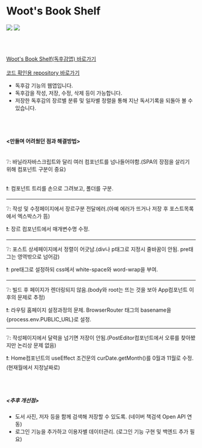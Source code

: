 # Woot's Book Shelf
<img src="https://img.shields.io/badge/React-61DAFB?style=flat&logo=React&logoColor=white"/> <img src="https://img.shields.io/badge/JavaScript-F7DF1E?style=flat&logo=JavaScript&logoColor=white"/>

<br/><br/>

[Woot's Book Shelf(독후감앱) 바로가기](https://woot9009.github.io/bookshelf/)
<br /><br />
[코드 확인용 repository 바로가기](https://github.com/Woot9009/bookshelf_unbuild)

- 독후감 기능의 웹앱입니다.
- 독후감을 작성, 저장, 수정, 삭제 등이 가능합니다.
- 저장한 독후감의 장르별 분류 및 일자별 정렬을 통해 지난 독서기록을 되돌아 볼 수 있습니다.

<br/><br/>

#### <만들며 어려웠던 점과 해결방법>
<br/>
❔: 바닐라자바스크립트와 달리 여러 컴포넌트를 넘나들어야함.(SPA의 장점을 살리기 위해 컴포넌트 구분이 중요)
<br/><br/>

❗: 컴포넌트 트리를 손으로 그려보고, 폴더를 구분.
___

❔: 작성 및 수정페이지에서 장르구분 전달에러.(아예 에러가 뜨거나 저장 후 포스트목록에서 엑스박스가 뜸)

❗: 장르 컴포넌트에서 매개변수명 수정.

___

❔: 포스트 상세페이지에서 정렬이 어긋남.(div나 p태그로 지정시 줄바꿈이 안됨. pre태그는 영역밖으로 넘어감)

❗: pre태그로 설정하되 css에서 white-space와 word-wrap을 부여.

___

❔: 빌드 후 페이지가 렌더링되지 않음.(body와 root는 뜨는 것을 보아 App컴포넌트 이후의 문제로 추정)

❗: 라우팅 홈페이지 설정과정의 문제. BrowserRouter 태그의 basename을 {process.env.PUBLIC_URL}로 설정.
___

❔: 작성페이지에서 달력을 넘기면 저장이 안됨.(PostEditor컴포넌트에서 오류를 찾아봤지만 논리상 문제 없음)

❗: Home컴포넌트의 useEffect 조건문의 curDate.getMonth()를 0월과 11월로 수정.(현재월에서 지정날짜로)

<br/><br/>

##### <추후 개선점>
- 도서 사진, 저자 등을 함께 검색해 저장할 수 있도록. (네이버 책검색 Open API 연동)
- 로그인 기능을 추가하고 이용자별 데이터관리. (로그인 기능 구현 및 백엔드 추가 필요)
